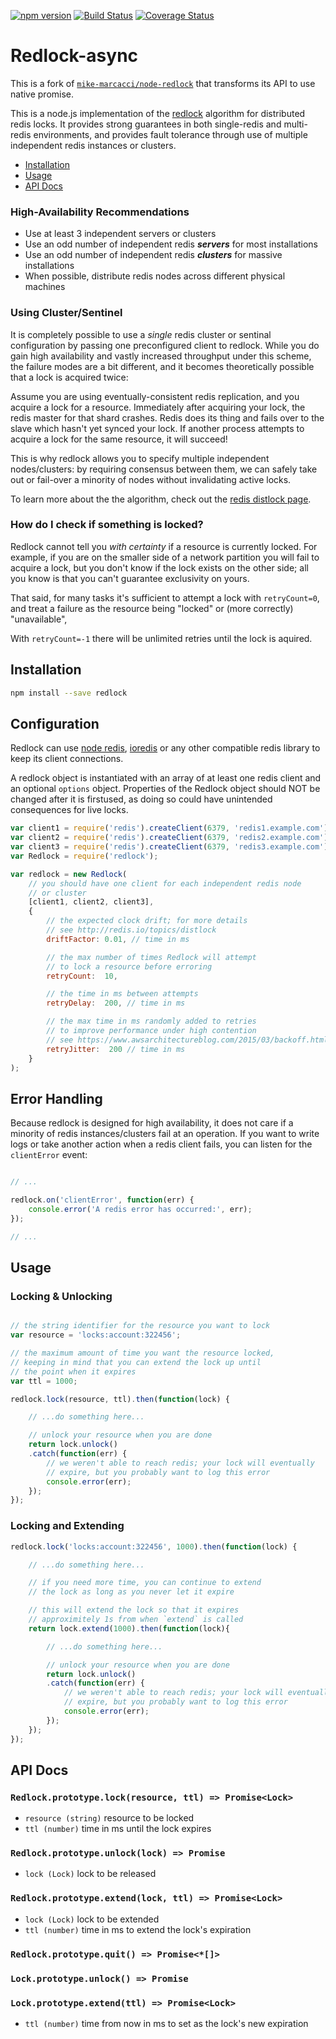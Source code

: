 [![npm version](https://badge.fury.io/js/redlock-async.svg)](https://www.npmjs.com/package/redlock-async)
[![Build Status](https://travis-ci.org/JixunMoe/redlock-async.svg)](https://travis-ci.org/JixunMoe/redlock-async)
[![Coverage Status](https://coveralls.io/repos/JixunMoe/redlock-async/badge.svg)](https://coveralls.io/r/JixunMoe/redlock-async)

Redlock-async
=============

This is a fork of [`mike-marcacci/node-redlock`](https://github.com/mike-marcacci/node-redlock) that transforms its API to use native promise.

This is a node.js implementation of the [redlock](http://redis.io/topics/distlock) algorithm for distributed redis locks. It provides strong guarantees in both single-redis and multi-redis environments, and provides fault tolerance through use of multiple independent redis instances or clusters.

- [Installation](#installation)
- [Usage](#usage)
- [API Docs](#api-docs)

### High-Availability Recommendations
- Use at least 3 independent servers or clusters
- Use an odd number of independent redis ***servers*** for most installations
- Use an odd number of independent redis ***clusters*** for massive installations
- When possible, distribute redis nodes across different physical machines


### Using Cluster/Sentinel
It is completely possible to use a *single* redis cluster or sentinal configuration by passing one preconfigured client to redlock. While you do gain high availability and vastly increased throughput under this scheme, the failure modes are a bit different, and it becomes theoretically possible that a lock is acquired twice:

Assume you are using eventually-consistent redis replication, and you acquire a lock for a resource. Immediately after acquiring your lock, the redis master for that shard crashes. Redis does its thing and fails over to the slave which hasn't yet synced your lock. If another process attempts to acquire a lock for the same resource, it will succeed!

This is why redlock allows you to specify multiple independent nodes/clusters: by requiring consensus between them, we can safely take out or fail-over a minority of nodes without invalidating active locks.

To learn more about the the algorithm, check out the [redis distlock page](http://redis.io/topics/distlock).


### How do I check if something is locked?
Redlock cannot tell you *with certainty* if a resource is currently locked. For example, if you are on the smaller side of a network partition you will fail to acquire a lock, but you don't know if the lock exists on the other side; all you know is that you can't guarantee exclusivity on yours.

That said, for many tasks it's sufficient to attempt a lock with `retryCount=0`, and treat a failure as the resource being "locked" or (more correctly) "unavailable",

With `retryCount=-1` there will be unlimited retries until the lock is aquired.


Installation
------------
```bash
npm install --save redlock
```

Configuration
-------------
Redlock can use [node redis](https://github.com/mranney/node_redis), [ioredis](https://github.com/luin/ioredis) or any other compatible redis library to keep its client connections.

A redlock object is instantiated with an array of at least one redis client and an optional `options` object. Properties of the Redlock object should NOT be changed after it is firstused, as doing so could have unintended consequences for live locks.

```js
var client1 = require('redis').createClient(6379, 'redis1.example.com');
var client2 = require('redis').createClient(6379, 'redis2.example.com');
var client3 = require('redis').createClient(6379, 'redis3.example.com');
var Redlock = require('redlock');

var redlock = new Redlock(
	// you should have one client for each independent redis node
	// or cluster
	[client1, client2, client3],
	{
		// the expected clock drift; for more details
		// see http://redis.io/topics/distlock
		driftFactor: 0.01, // time in ms

		// the max number of times Redlock will attempt
		// to lock a resource before erroring
		retryCount:  10,

		// the time in ms between attempts
		retryDelay:  200, // time in ms

		// the max time in ms randomly added to retries
		// to improve performance under high contention
		// see https://www.awsarchitectureblog.com/2015/03/backoff.html
		retryJitter:  200 // time in ms
	}
);
```


Error Handling
--------------

Because redlock is designed for high availability, it does not care if a minority of redis instances/clusters fail at an operation. If you want to write logs or take another action when a redis client fails, you can listen for the `clientError` event:

```js

// ...

redlock.on('clientError', function(err) {
	console.error('A redis error has occurred:', err);
});

// ...

```


Usage
-----


### Locking & Unlocking

```js

// the string identifier for the resource you want to lock
var resource = 'locks:account:322456';

// the maximum amount of time you want the resource locked,
// keeping in mind that you can extend the lock up until
// the point when it expires
var ttl = 1000;

redlock.lock(resource, ttl).then(function(lock) {

	// ...do something here...

	// unlock your resource when you are done
	return lock.unlock()
	.catch(function(err) {
		// we weren't able to reach redis; your lock will eventually
		// expire, but you probably want to log this error
		console.error(err);
	});
});

```


### Locking and Extending

```js
redlock.lock('locks:account:322456', 1000).then(function(lock) {

	// ...do something here...

	// if you need more time, you can continue to extend
	// the lock as long as you never let it expire

	// this will extend the lock so that it expires
	// approximitely 1s from when `extend` is called
	return lock.extend(1000).then(function(lock){

		// ...do something here...

		// unlock your resource when you are done
		return lock.unlock()
		.catch(function(err) {
			// we weren't able to reach redis; your lock will eventually
			// expire, but you probably want to log this error
			console.error(err);
		});
	});
});

```


API Docs
--------

### `Redlock.prototype.lock(resource, ttl) => Promise<Lock>`
- `resource (string)` resource to be locked
- `ttl (number)` time in ms until the lock expires


### `Redlock.prototype.unlock(lock) => Promise`
- `lock (Lock)` lock to be released


### `Redlock.prototype.extend(lock, ttl) => Promise<Lock>`
- `lock (Lock)` lock to be extended
- `ttl (number)` time in ms to extend the lock's expiration


### `Redlock.prototype.quit() => Promise<*[]>`


### `Lock.prototype.unlock() => Promise`


### `Lock.prototype.extend(ttl) => Promise<Lock>`
- `ttl (number)` time from now in ms to set as the lock's new expiration

